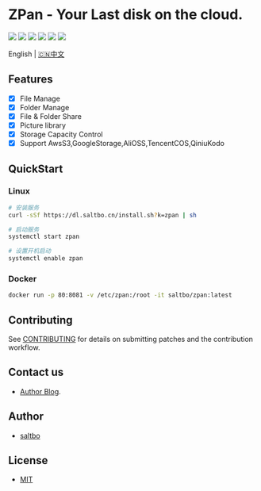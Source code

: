 ZPan - Your Last disk on the cloud. 
=========================

[![](https://github.com/saltbo/zpan/workflows/build/badge.svg)](https://github.com/saltbo/zpan/actions?query=workflow%3Abuild)
[![](https://codecov.io/gh/saltbo/zpan/branch/master/graph/badge.svg)](https://codecov.io/gh/saltbo/zpan)
[![](https://wakatime.com/badge/github/saltbo/zpan.svg)](https://wakatime.com/badge/github/saltbo/zpan)
[![](https://api.codacy.com/project/badge/Grade/88817db9b3b04c0293c9d001d574a5ef)](https://app.codacy.com/manual/saltbo/zpan?utm_source=github.com&utm_medium=referral&utm_content=saltbo/zpan&utm_campaign=Badge_Grade_Dashboard)
[![](https://img.shields.io/github/v/release/saltbo/zpan.svg)](https://github.com/saltbo/github.com/saltbo/zpan/releases)
[![](https://img.shields.io/github/license/saltbo/zpan.svg)](https://github.com/saltbo/github.com/saltbo/zpan/blob/master/LICENSE)

English | [🇨🇳中文](https://saltbo.cn/zpan)

## Features
- [x] File Manage
- [x] Folder Manage
- [x] File & Folder Share
- [x] Picture library
- [x] Storage Capacity Control
- [x] Support AwsS3,GoogleStorage,AliOSS,TencentCOS,QiniuKodo

## QuickStart
### Linux
```bash
# 安装服务
curl -sSf https://dl.saltbo.cn/install.sh?k=zpan | sh

# 启动服务
systemctl start zpan

# 设置开机启动
systemctl enable zpan
```

### Docker
```bash
docker run -p 80:8081 -v /etc/zpan:/root -it saltbo/zpan:latest
```

## Contributing
See [CONTRIBUTING](CONTRIBUTING.md) for details on submitting patches and the contribution workflow.

## Contact us
- [Author Blog](https://saltbo.cn).

## Author
- [saltbo](https://github.com/saltbo)

## License
- [MIT](https://github.com/saltbo/github.com/saltbo/zpan/blob/master/LICENSE)